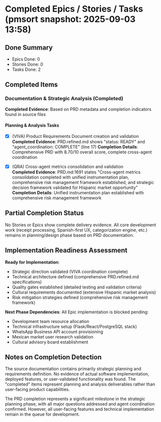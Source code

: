 # Completed Epics / Stories / Tasks (pmsort snapshot: 2025-09-03 13:58)

<!--
Source files:
- PRD.md (hash: d61f9f075aefacb5f16a69f41725ff57)
- PRD.refined.md (hash: 4844089a8d0a1438198c286c0fe10fa2)
Generation timestamp: 2025-09-03T13:58:00Z
pmsort command execution: /pmsort
-->

## Done Summary
- Epics Done: 0
- Stories Done: 0  
- Tasks Done: 2

## Completed Items

### Documentation & Strategic Analysis (Completed)

**Completed Evidence**: Based on PRD metadata and completion indicators found in source files

#### Planning & Analysis Tasks
- [x] (VIVA) Product Requirements Document creation and validation
  **Completed Evidence**: PRD.refined.md shows "status: READY" and "agent_coordination: COMPLETE" (line 17)
  **Completion Details**: Comprehensive PRD with 8.70/10 overall score, complete cross-agent coordination

- [x] (QRA) Cross-agent metrics consolidation and validation  
  **Completed Evidence**: PRD.md:1691 states "Cross-agent metrics consolidation completed with unified instrumentation plan, comprehensive risk management framework established, and strategic decision framework validated for Hispanic market opportunity"
  **Completion Details**: Unified instrumentation plan established with comprehensive risk management framework

## Partial Completion Status

No Stories or Epics show complete delivery evidence. All core development work (receipt processing, Spanish-first UX, categorization engine, etc.) remains in planning/design phase based on PRD documentation.

## Implementation Readiness Assessment

**Ready for Implementation**:
- Strategic direction validated (VIVA coordination complete)
- Technical architecture defined (comprehensive PRD.refined.md specifications)
- Quality gates established (detailed testing and validation criteria)
- Cultural requirements documented (extensive Hispanic market analysis)
- Risk mitigation strategies defined (comprehensive risk management framework)

**Next Phase Dependencies**:
All Epic implementation is blocked pending:
- Development team resource allocation
- Technical infrastructure setup (Flask/React/PostgreSQL stack)
- WhatsApp Business API account provisioning
- Mexican market user research validation
- Cultural advisory board establishment

## Notes on Completion Detection

The source documentation contains primarily strategic planning and requirements definition. No evidence of actual software implementation, deployed features, or user-validated functionality was found. The "completed" items represent planning and analysis deliverables rather than user-facing product capabilities.

The PRD completion represents a significant milestone in the strategic planning phase, with all major questions addressed and agent coordination confirmed. However, all user-facing features and technical implementation remain in the queue for development.